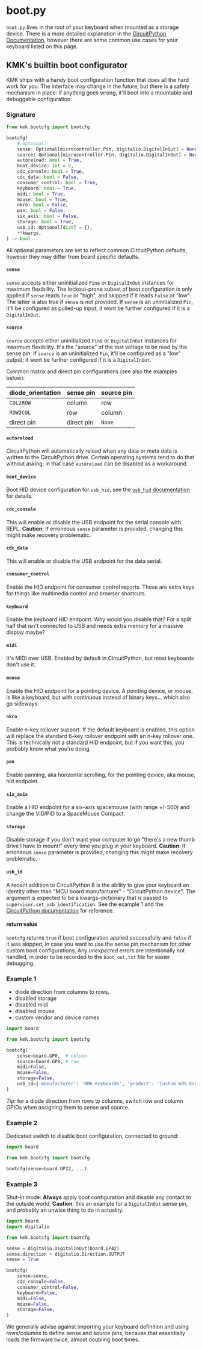 # boot.py
`boot.py` lives in the root of your keyboard when mounted as a storage device.
There is a more detailed explanation in the [CircuitPython Documentation](https://docs.circuitpython.org/en/latest/README.html),
however there are some common use cases for your keyboard listed on this page.


## KMK's builtin boot configurator

KMK ships with a handy boot configuration function that does all the hard work
for you.
The interface may change in the future, but there is a safety mechanism in
place: if anything goes wrong, it'll boot into a mountable and debuggable
configuration.


### Signature

```python
from kmk.bootcfg import bootcfg

bootcfg(
    # optional:
    sense: Optional[microcontroller.Pin, digitalio.DigitalInOut] = None,
    source: Optional[microcontroller.Pin, digitalio.DigitalInOut] = None,
    autoreload: bool = True,
    boot_device: int = 0,
    cdc_console: bool = True,
    cdc_data: bool = False,
    consumer_control: bool = True,
    keyboard: bool = True,
    midi: bool = True,
    mouse: bool = True,
    nkro: bool = False,
    pan: bool = False,
    six_axis: bool = False,
    storage: bool = True,
    usb_id: Optional[dict] = {},
    **kwargs,
) -> bool
```
All optional parameters are set to reflect common CircuitPython defaults, however
they may differ from board specific defaults.


#### `sense`
`sense` accepts either uninitialized `Pin`s or `DigitalInOut` instances for
maximum flexibility.
The lockout-prone subset of boot configuration is only applied if `sense` reads `True` or "high", and
skipped if it reads `False` or "low". The latter is also true if `sense` is not provided.
If `sense` is an uninitialized `Pin`, it'll be configured as pulled-up input; it
wont be further configured if it is a `DigitalInOut`.


#### `source`
`source` accepts either uninitialized `Pin`s or `DigitalInOut` instances for
maximum flexibility.
It's the "source" of the test voltage to be read by the sense pin.
If `source` is an uninitialized `Pin`, it'll be configured as a "low" output; it
wont be further configured if it is a `DigitalInOut`.

Common matrix and direct pin configurations (see also the examples below):

|diode_orientation |sense pin  |source pin |
|------------------|-----------|-----------|
|`COL2ROW`         |column     |row        |
|`ROW2COL`         |row        |column     |
|direct pin        |direct pin |`None`     |


#### `autoreload`
CircuitPython will automatically reload when any data or meta data is written to
the CircuitPython drive.
Certain operating systems tend to do that without asking; in that case
`autoreload` can be disabled as a workaround.


#### `boot_device`
Boot HID device configuration for `usb_hid`, see the [`usb_hid` documentation](https://docs.circuitpython.org/en/latest/shared-bindings/usb_hid/index.html#usb_hid.enable)
for details.


#### `cdc_console`
This will enable or disable the USB endpoint for the serial console with REPL.
**Caution**: If erroneous `sense` parameter is provided, changing this might make recovery problematic.


#### `cdc_data`
This will enable or disable the USB endpoint for the data serial.


#### `consumer_control`
Enable the HID endpoint for consumer control reports. Those are extra keys for
things like multimedia control and browser shortcuts.


#### `keyboard`
Enable the keyboard HID endpoint. Why would you disable that? For a split half
that isn't connected to USB and needs extra memory for a massive display maybe?


#### `midi`
It's MIDI over USB. Enabled by default in CircuitPython, but most keyboards don't use it.


#### `mouse`
Enable the HID endpoint for a pointing device. A pointing device, or mouse, is
like a keyboard, but with continuous instead of binary keys... which also go
sideways.


#### `nkro`
Enable n-key rollover support. If the default keyboard is enabled, this option
will replace the standard 6-key rollover endpoint with an n-key rollover one.
This is technically not a standard HID endpoint, but if you want this, you
probably know what you're doing.


#### `pan`
Enable panning, aka horizontal scrolling, for the pointing device, aka mouse,
hid endpoint.


#### `six_axis`
Enable a HID endpoint for a six-axis spacemouse (with range +/-500) and change
the VID/PID to a SpaceMouse Compact.


#### `storage`
Disable storage if you don't want your computer to go "there's a new thumb drive
I have to mount!" every time you plug in your keyboard.
**Caution**: If erroneous `sense` parameter is provided, changing this might make recovery problematic.


#### `usb_id`
A recent addition to CircuitPython 8 is the ability to give your keyboard an
identity other than "MCU board manufacturer" - "CircuitPython device".
The argument is expected to be a kwargs-dictionary that is passed to
`supervisor.set_usb_identification`.
See the example 1 and the [CircuitPython documentation](https://docs.circuitpython.org/en/latest/shared-bindings/supervisor/index.html#supervisor.set_usb_identification) for reference.


#### return value
`bootcfg` returns `true` if boot configuration applied successfully and `false`
if it was skipped, in case you want to use the sense pin mechanism for other
custom boot configurations.
Any *unexpected* errors are intentionally not handled, in order to be recorded
to the `boot_out.txt` file for easier debugging.


### Example 1
* diode direction from columns to rows,
* disabled storage
* disabled midi
* disabled mouse
* custom vendor and device names

```python
import board

from kmk.bootcfg import bootcfg

bootcfg(
    sense=board.GP0,  # column
    source=board.GP8, # row
    midi=False,
    mouse=False,
    storage=False,
    usb_id={'manufacturer': 'KMK Keyboards', 'product': 'Custom 60% Ergo'},
)

```
*Tip*: for a diode direction from rows to columns, switch row and column GPIOs
when assigning them to sense and source.


### Example 2
Dedicated switch to disable boot configuration, connected to ground:

```python
import board

from kmk.bootcfg import bootcfg

bootcfg(sense=board.GP22, ...)
```

### Example 3
Shut-in mode:
**Always** apply boot configuration and disable any contact to the outside
world.
**Caution**: this an example for a `DigitalInOut` sense pin, and probably an
unwise thing to do in actuality.

```python
import board
import digitalio

from kmk.bootcfg import bootcfg

sense = digitalio.DigitalInOut(board.GP42)
sense.direction = digitalio.Direction.OUTPUT
sense = True

bootcfg(
    sense=sense,
    cdc_console=False,
    consumer_control=False,
    keyboard=False,
    midi=False,
    mouse=False,
    storage=False,
)
```

We generally advise against importing your keyboard definition and using
rows/columns to define sense and source pins, because that essentially loads
the firmware twice, almost doubling boot times.
